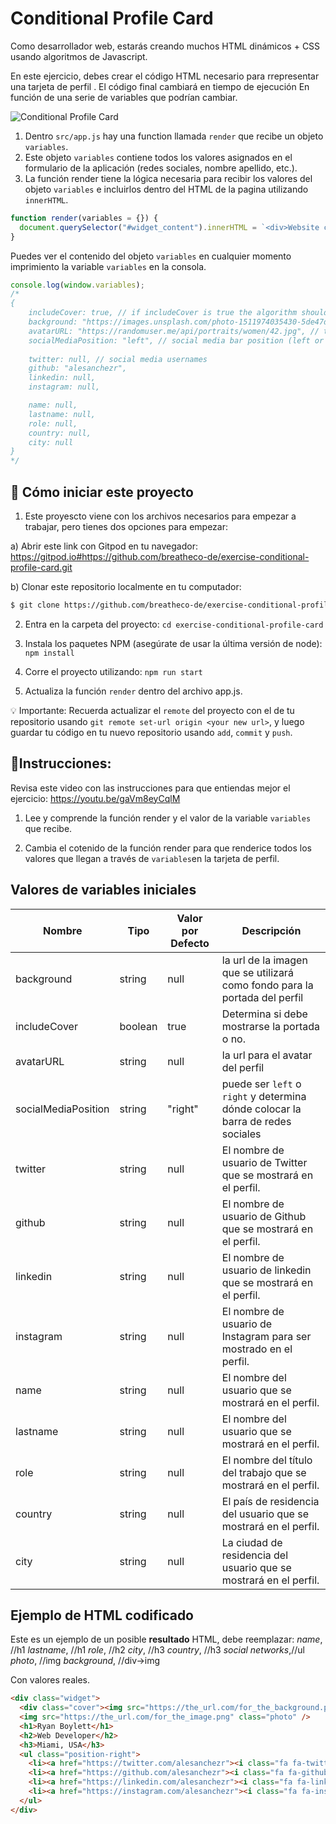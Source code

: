 # Conditional Profile Card

Como desarrollador web, estarás creando muchos HTML dinámicos + CSS usando algoritmos de Javascript.

En este ejercicio, debes crear el código HTML necesario para rrepresentar una tarjeta de perfil . El código final cambiará en tiempo de ejecución En función de una serie de variables que podrían cambiar.

![Conditional Profile Card](https://github.com/breatheco-de/exercise-conditional-profile-card/raw/master/preview.gif?raw=true)

1. Dentro `src/app.js` hay una function llamada `render` que recibe un objeto `variables`.
2. Este objeto `variables` contiene todos los valores asignados en el formulario de la aplicación (redes sociales, nombre apellido, etc.).
3. La función render tiene la lógica necesaria para recibir los valores del objeto `variables` e incluirlos dentro del HTML de la pagina utilizando `innerHTML`.

```js
function render(variables = {}) {
  document.querySelector("#widget_content").innerHTML = `<div>Website code</div>`;
}
```

Puedes ver el contenido del objeto `variables` en cualquier momento imprimiento la variable `variables` en la consola.

```js
console.log(window.variables);
/*
{
    includeCover: true, // if includeCover is true the algorithm should
    background: "https://images.unsplash.com/photo-1511974035430-5de47d3b95da", // this is the url of the image that will used as background for the profile cover
    avatarURL: "https://randomuser.me/api/portraits/women/42.jpg", // this is the url for the profile avatar
    socialMediaPosition: "left", // social media bar position (left or right)
    
    twitter: null, // social media usernames
    github: "alesanchezr",
    linkedin: null,
    instagram: null,

    name: null,
    lastname: null,
    role: null,
    country: null,
    city: null
}
*/
```

## 🌱  Cómo iniciar este proyecto

1. Este proyescto viene con los archivos necesarios para empezar a trabajar, pero tienes dos opciones para empezar:

a) Abrir este link con Gitpod en tu navegador: https://gitpod.io#https://github.com/breatheco-de/exercise-conditional-profile-card.git

b) Clonar este repositorio localmente en tu computador:
```sh
$ git clone https://github.com/breatheco-de/exercise-conditional-profile-card.git
```
2. Entra en la carpeta del proyecto:  `cd exercise-conditional-profile-card`

3. Instala los paquetes NPM (asegúrate de usar la última versión de node): `npm install`

4. Corre el proyecto utilizando:  `npm run start`

5. Actualiza la función `render` dentro del archivo app.js.

💡 Importante: Recuerda actualizar el `remote` del proyecto con el de tu repositorio usando `git remote set-url origin <your new url>`, y luego guardar tu código en tu nuevo repositorio usando `add`, `commit` y `push`.


## 📝Instrucciones:

Revisa este video con las instrucciones para que entiendas mejor el ejercicio: https://youtu.be/gaVm8eyCqlM

1. Lee y comprende la función render y el valor de la variable `variables` que recibe.

2. Cambia el cotenido de la función render para que renderice todos los valores que llegan a través de `variables`en la tarjeta de perfil.


## Valores de variables iniciales

| Nombre | Tipo | Valor por Defecto | Descripción |
| --- | --- | --- | --- |
| background | string | null | la url de la imagen que se utilizará como fondo para la portada del perfil |
| includeCover | boolean | true | Determina si debe mostrarse la portada o no. |
| avatarURL | string | null | la url para el avatar del perfil |
| socialMediaPosition | string | "right" | puede ser `left` o` right` y determina dónde colocar la barra de redes sociales |
| twitter | string | null | El nombre de usuario de Twitter que se mostrará en el perfil. |
| github | string | null | El nombre de usuario de Github que se mostrará en el perfil. |
| linkedin | string | null | El nombre de usuario de linkedin que se mostrará en el perfil. |
| instagram | string | null | El nombre de usuario de Instagram para ser mostrado en el perfil. |
| name | string | null | El nombre del usuario que se mostrará en el perfil.|
| lastname | string | null | El nombre del usuario que se mostrará en el perfil. |
| role | string | null | El nombre del título del trabajo que se mostrará en el perfil. |
| country | string | null | El país de residencia del usuario que se mostrará en el perfil. |
| city | string | null | La ciudad de residencia del usuario que se mostrará en el perfil.|

## Ejemplo de HTML codificado

Este es un ejemplo de un posible **resultado** HTML, debe reemplazar: 
  *name*,           //h1 
  *lastname*,       //h1
  *role*,           //h2
  *city*,           //h3
  *country*,        //h3
  *social networks*,//ul
  *photo*,          //img
  *background*,     //div->img

Con valores reales.

```html
<div class="widget">
  <div class="cover"><img src="https://the_url.com/for_the_background.png" /></div>
  <img src="https://the_url.com/for_the_image.png" class="photo" />
  <h1>Ryan Boylett</h1>
  <h2>Web Developer</h2>
  <h3>Miami, USA</h3>
  <ul class="position-right">
    <li><a href="https://twitter.com/alesanchezr"><i class="fa fa-twitter"></i></a></li>
    <li><a href="https://github.com/alesanchezr"><i class="fa fa-github"></i></a></li>
    <li><a href="https://linkedin.com/alesanchezr"><i class="fa fa-linkedin"></i></a></li>
    <li><a href="https://instagram.com/alesanchezr"><i class="fa fa-instagram"></i></a></li>
  </ul>
</div>
```

